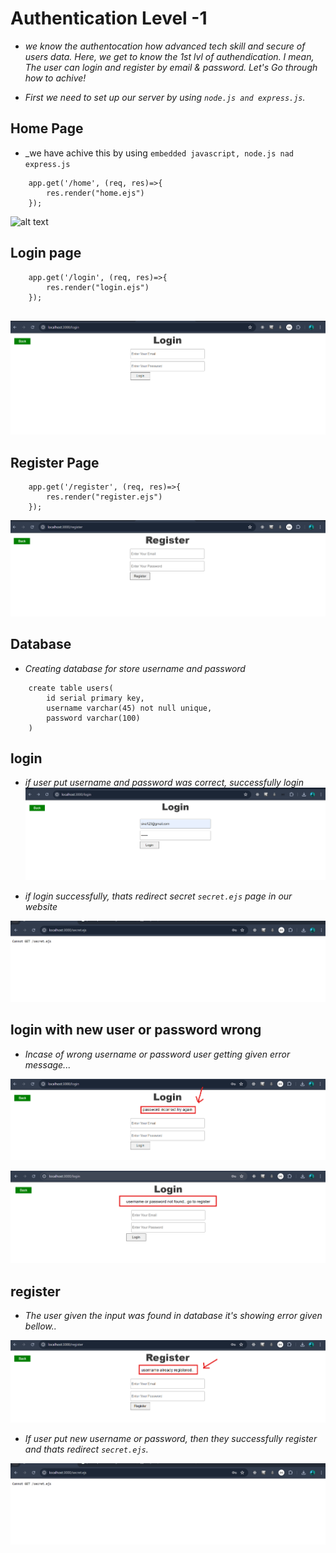 # Authentication Level -1

*  _we know the authentocation how advanced tech skill and secure of users data. Here, we get to know the 1st lvl of authendication. I mean, The user can login and register by email & password. Let's Go through how to achive!_

* _First we need to set up our server by using `node.js and express.js`._

## Home Page 

*  _we have  achive this by using `embedded javascript, node.js nad express.js` 

```
    app.get('/home', (req, res)=>{
        res.render("home.ejs")
    });

```

![alt text](/image/image.png)


## Login page

```
    app.get('/login', (req, res)=>{
        res.render("login.ejs")
    });


```

![alt text](image-1.png)

## Register Page

```
    app.get('/register', (req, res)=>{
        res.render("register.ejs")
    });

```

![alt text](image-2.png)

## Database

* _Creating database for store username and password_
```
    create table users(
        id serial primary key,
        username varchar(45) not null unique,
        password varchar(100)
    )
```
## login 

*  _if user put username and password was correct, successfully login_ 
![alt text](image-3.png)

* _if login successfully, thats redirect secret `secret.ejs` page in our website_

![alt text](image-4.png)

## login with new user or password wrong

* _Incase of wrong username or password user getting given error message..._ 

![alt text](image-5.png)

![alt text](image-6.png)


## register 

* _The user given the input was found in database it's showing error given bellow.._

![alt text](image-7.png)

* _If user put new username or password, then they successfully register and thats redirect `secret.ejs`._

![alt text](image-4.png)
